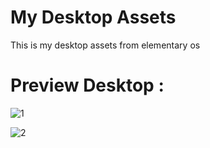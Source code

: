 # My Desktop Assets
This is my desktop assets from elementary os

# Preview Desktop : 
![1](https://user-images.githubusercontent.com/49679669/74104953-3f6f8800-4b8c-11ea-8d33-820305d73199.png)

![2](https://user-images.githubusercontent.com/49679669/74097402-31931600-4b3e-11ea-9427-f1c4983b0ded.png)
